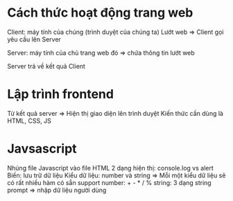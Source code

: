 # Cách thức hoạt động trang web
Client: máy tính của chúng (trình duyệt của chúng ta)
Lướt web => Client gọi yêu cầu lên Server

Server: máy tính của chủ trang web đó => chứa thông tin lướt web

Server trả về kết quả Client

# Lập trình frontend
Từ kết quả server => Hiện thị giao diện lên trình duyệt
Kiến thức cần dùng là HTML, CSS, JS

# Javsascript
Nhúng file Javascript vào file HTML
2 dạng hiện thị: console.log vs alert
Biến: lưu trữ dữ liệu
Kiểu dữ liệu: number và string => Mỗi một kiểu dữ liệu sẽ có rất nhiều hàm có sẵn support
number: + - * / %
string: 3 dạng string
prompt => nhập dữ liệu người dùng
